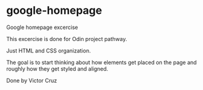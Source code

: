 # google-homepage
Google homepage excercise

This excercise is done for Odin project pathway.

Just HTML and CSS organization.

The goal is to start thinking about how elements get placed on the page 
and roughly how they get styled and aligned.

Done by Victor Cruz
